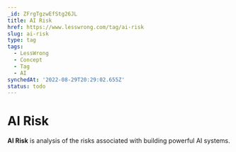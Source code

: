 ```yaml
---
_id: ZFrgTgzwEfStg26JL
title: AI Risk
href: https://www.lesswrong.com/tag/ai-risk
slug: ai-risk
type: tag
tags:
  - LessWrong
  - Concept
  - Tag
  - AI
synchedAt: '2022-08-29T20:29:02.655Z'
status: todo
---
```


# AI Risk

**AI Risk** is analysis of the risks associated with building powerful AI systems.
